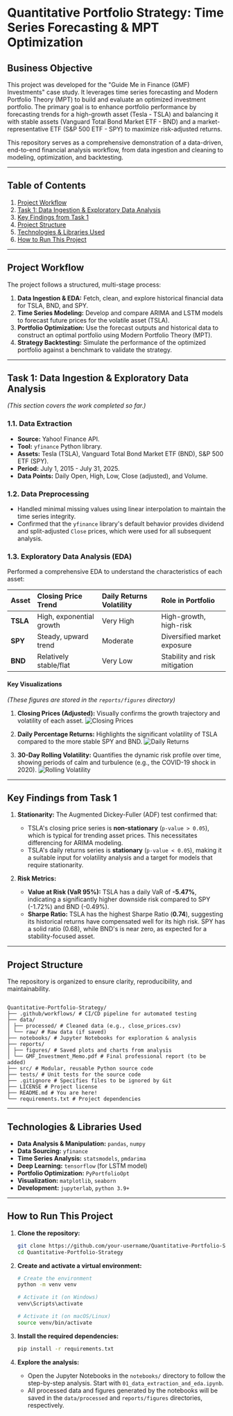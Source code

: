 # Quantitative Portfolio Strategy: Time Series Forecasting & MPT Optimization

## Business Objective
This project was developed for the "Guide Me in Finance (GMF) Investments" case study. It leverages time series forecasting and Modern Portfolio Theory (MPT) to build and evaluate an optimized investment portfolio. The primary goal is to enhance portfolio performance by forecasting trends for a high-growth asset (Tesla - TSLA) and balancing it with stable assets (Vanguard Total Bond Market ETF - BND) and a market-representative ETF (S&P 500 ETF - SPY) to maximize risk-adjusted returns.

This repository serves as a comprehensive demonstration of a data-driven, end-to-end financial analysis workflow, from data ingestion and cleaning to modeling, optimization, and backtesting.

---

## Table of Contents
1. [Project Workflow](#project-workflow)
2. [Task 1: Data Ingestion & Exploratory Data Analysis](#task-1-data-ingestion--exploratory-data-analysis)
3. [Key Findings from Task 1](#key-findings-from-task-1)
4. [Project Structure](#project-structure)
5. [Technologies & Libraries Used](#technologies--libraries-used)
6. [How to Run This Project](#how-to-run-this-project)

---

## Project Workflow
The project follows a structured, multi-stage process:

1.  **Data Ingestion & EDA:** Fetch, clean, and explore historical financial data for TSLA, BND, and SPY.
2.  **Time Series Modeling:** Develop and compare ARIMA and LSTM models to forecast future prices for the volatile asset (TSLA).
3.  **Portfolio Optimization:** Use the forecast outputs and historical data to construct an optimal portfolio using Modern Portfolio Theory (MPT).
4.  **Strategy Backtesting:** Simulate the performance of the optimized portfolio against a benchmark to validate the strategy.

---

## Task 1: Data Ingestion & Exploratory Data Analysis
*(This section covers the work completed so far.)*

### 1.1. Data Extraction
-   **Source:** Yahoo! Finance API.
-   **Tool:** `yfinance` Python library.
-   **Assets:** Tesla (TSLA), Vanguard Total Bond Market ETF (BND), S&P 500 ETF (SPY).
-   **Period:** July 1, 2015 - July 31, 2025.
-   **Data Points:** Daily Open, High, Low, Close (adjusted), and Volume.

### 1.2. Data Preprocessing
-   Handled minimal missing values using linear interpolation to maintain the time series integrity.
-   Confirmed that the `yfinance` library's default behavior provides dividend and split-adjusted `Close` prices, which were used for all subsequent analysis.

### 1.3. Exploratory Data Analysis (EDA)
Performed a comprehensive EDA to understand the characteristics of each asset:

| Asset | Closing Price Trend | Daily Returns Volatility | Role in Portfolio |
| :---- | :--- | :--- | :--- |
| **TSLA** | High, exponential growth | Very High | High-growth, high-risk |
| **SPY** | Steady, upward trend | Moderate | Diversified market exposure |
| **BND** | Relatively stable/flat | Very Low | Stability and risk mitigation |

#### Key Visualizations
*(These figures are stored in the `reports/figures` directory)*

1.  **Closing Prices (Adjusted):** Visually confirms the growth trajectory and volatility of each asset.
    ![Closing Prices](reports/figures/01_close_prices.png)

2.  **Daily Percentage Returns:** Highlights the significant volatility of TSLA compared to the more stable SPY and BND.
    ![Daily Returns](reports/figures/02_daily_returns.png)

3.  **30-Day Rolling Volatility:** Quantifies the dynamic risk profile over time, showing periods of calm and turbulence (e.g., the COVID-19 shock in 2020).
    ![Rolling Volatility](reports/figures/03_rolling_volatility.png)


---

## Key Findings from Task 1
1.  **Stationarity:** The Augmented Dickey-Fuller (ADF) test confirmed that:
    *   TSLA's closing price series is **non-stationary** (`p-value > 0.05`), which is typical for trending asset prices. This necessitates differencing for ARIMA modeling.
    *   TSLA's daily returns series is **stationary** (`p-value < 0.05`), making it a suitable input for volatility analysis and a target for models that require stationarity.

2.  **Risk Metrics:**
    *   **Value at Risk (VaR 95%):** TSLA has a daily VaR of **-5.47%**, indicating a significantly higher downside risk compared to SPY (-1.72%) and BND (-0.49%).
    *   **Sharpe Ratio:** TSLA has the highest Sharpe Ratio (**0.74**), suggesting its historical returns have compensated well for its high risk. SPY has a solid ratio (0.68), while BND's is near zero, as expected for a stability-focused asset.

---

## Project Structure
The repository is organized to ensure clarity, reproducibility, and maintainability.

```

Quantitative-Portfolio-Strategy/
├── .github/workflows/ # CI/CD pipeline for automated testing
├── data/
│ ├── processed/ # Cleaned data (e.g., close_prices.csv)
│ └── raw/ # Raw data (if saved)
├── notebooks/ # Jupyter Notebooks for exploration & analysis
├── reports/
│ ├── figures/ # Saved plots and charts from analysis
│ └── GMF_Investment_Memo.pdf # Final professional report (to be added)
├── src/ # Modular, reusable Python source code
├── tests/ # Unit tests for the source code
├── .gitignore # Specifies files to be ignored by Git
├── LICENSE # Project license
├── README.md # You are here!
└── requirements.txt # Project dependencies
```


---

## Technologies & Libraries Used
-   **Data Analysis & Manipulation:** `pandas`, `numpy`
-   **Data Sourcing:** `yfinance`
-   **Time Series Analysis:** `statsmodels`, `pmdarima`
-   **Deep Learning:** `tensorflow` (for LSTM model)
-   **Portfolio Optimization:** `PyPortfolioOpt`
-   **Visualization:** `matplotlib`, `seaborn`
-   **Development:** `jupyterlab`, `python 3.9+`

---

## How to Run This Project
1.  **Clone the repository:**
    ```bash
    git clone https://github.com/your-username/Quantitative-Portfolio-Strategy.git
    cd Quantitative-Portfolio-Strategy
    ```

2.  **Create and activate a virtual environment:**
    ```bash
    # Create the environment
    python -m venv venv

    # Activate it (on Windows)
    venv\Scripts\activate

    # Activate it (on macOS/Linux)
    source venv/bin/activate
    ```

3.  **Install the required dependencies:**
    ```bash
    pip install -r requirements.txt
    ```

4.  **Explore the analysis:**
    -   Open the Jupyter Notebooks in the `notebooks/` directory to follow the step-by-step analysis. Start with `01_data_extraction_and_eda.ipynb`.
    -   All processed data and figures generated by the notebooks will be saved in the `data/processed` and `reports/figures` directories, respectively.